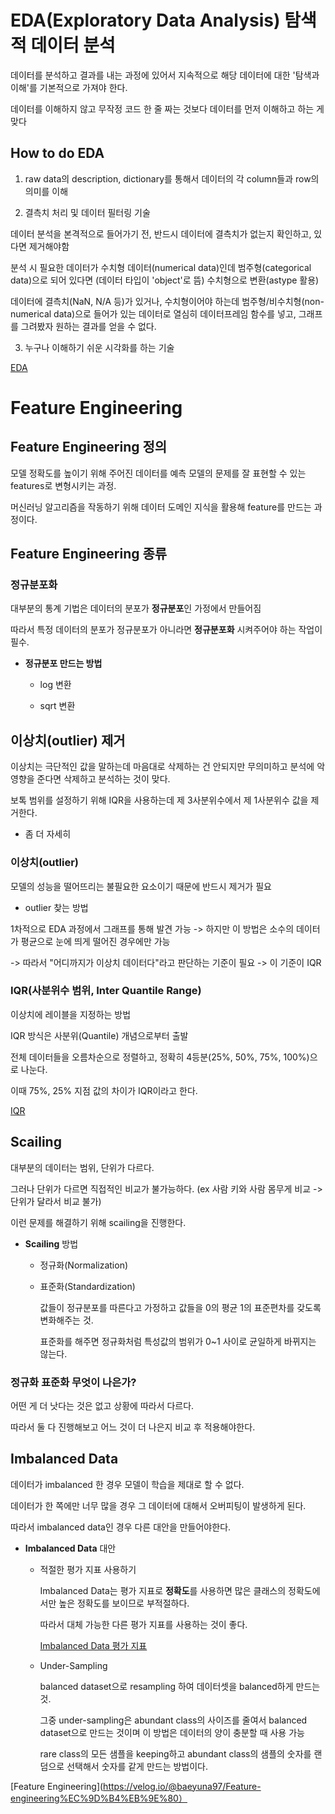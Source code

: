 # EDA(Exploratory Data Analysis) 탐색적 데이터 분석

데이터를 분석하고 결과를 내는 과정에 있어서 지속적으로 해당 데이터에 대한 '탐색과 이해'를 기본적으로 가져야 한다. 

데이터를 이해하지 않고 무작정 코드 한 줄 짜는 것보다 데이터를 먼저 이해하고 하는 게 맞다

## How to do EDA

1. raw data의 description, dictionary를 통해서 데이터의 각 column들과 row의 의미를 이해

2. 결측치 처리 및 데이터 필터링 기술

데이터 분석을 본격적으로 들어가기 전, 반드시 데이터에 결측치가 없는지 확인하고, 있다면 제거해야함

분석 시 필요한 데이터가 수치형 데이터(numerical data)인데 범주형(categorical data)으로 되어 있다면 (데이터 타입이 'object'로 뜸) 수치형으로 변환(astype 활용)

데이터에 결측치(NaN, N/A 등)가 있거나, 수치형이어야 하는데 범주형/비수치형(non-numerical data)으로 들어가 있는 데이터로 열심히 데이터프레임 함수를 넣고, 그래프를 그려봤자 원하는 결과를 얻을 수 없다. 

3. 누구나 이해하기 쉬운 시각화를 하는 기술


[EDA](https://jalynne-kim.medium.com/%EB%8D%B0%EC%9D%B4%ED%84%B0%EB%B6%84%EC%84%9D-%EA%B8%B0%EC%B4%88-eda%EC%9D%98-%EA%B0%9C%EB%85%90%EA%B3%BC-%EB%8D%B0%EC%9D%B4%ED%84%B0%EB%B6%84%EC%84%9D-%EC%9E%98-%ED%95%98%EB%8A%94-%EB%B2%95-a3cac2cc5ebc)



# Feature Engineering

## Feature Engineering 정의

모델 정확도를 높이기 위해 주어진 데이터를 예측 모델의 문제를 잘 표현할 수 있는 features로 변형시키는 과정.

머신러닝 알고리즘을 작동하기 위해 데이터 도메인 지식을 활용해 feature를 만드는 과정이다. 


## Feature Engineering 종류

### 정규분포화

대부분의 통계 기법은 데이터의 분포가 **정규분포**인 가정에서 만들어짐

따라서 특정 데이터의 분포가 정규분포가 아니라면 **정규분포화** 시켜주어야 하는 작업이 필수.

- **정규분포 만드는 방법**

  - log 변환
 
  - sqrt 변환
 
## 이상치(outlier) 제거

이상치는 극단적인 값을 말하는데 마음대로 삭제하는 건 안되지만 무의미하고 분석에 악영향을 준다면 삭제하고 분석하는 것이 맞다. 

보톡 범위를 설정하기 위해 IQR을 사용하는데 제 3사분위수에서 제 1사분위수 값을 제거한다. 


+ 좀 더 자세히

### 이상치(outlier)

모델의 성능을 떨어뜨리는 불필요한 요소이기 때문에 반드시 제거가 필요

- outlier 찾는 방법

1차적으로 EDA 과정에서 그래프를 통해 발견 가능 -> 하지만 이 방법은 소수의 데이터가 평균으로 눈에 띄게 떨어진 경우에만 가능 

-> 따라서 "어디까지가 이상치 데이터다"라고 판단하는 기준이 필요 -> 이 기준이 IQR


### IQR(사분위수 범위, Inter Quantile Range) 

이상치에 레이블을 지정하는 방법

IQR 방식은 사분위(Quantile) 개념으로부터 출발

전체 데이터들을 오름차순으로 정렬하고, 정확히 4등분(25%, 50%, 75%, 100%)으로 나눈다. 

이때 75%, 25% 지점 값의 차이가 IQR이라고 한다. 

[IQR](https://hwi-doc.tistory.com/entry/IQR-%EB%B0%A9%EC%8B%9D%EC%9D%84-%EC%9D%B4%EC%9A%A9%ED%95%9C-%EC%9D%B4%EC%83%81%EC%B9%98-%EB%8D%B0%EC%9D%B4%ED%84%B0Outlier-%EC%A0%9C%EA%B1%B0)


## Scailing

대부분의 데이터는 범위, 단위가 다르다. 

그러나 단위가 다르면 직접적인 비교가 불가능하다. (ex 사람 키와 사람 몸무게 비교 -> 단위가 달라서 비교 불가)

이런 문제를 해결하기 위해 scailing을 진행한다. 

- **Scailing** 방법

  - 정규화(Normalization)
 
    
 
  - 표준화(Standardization)
 
    값들이 정규분포를 따른다고 가정하고 값들을 0의 평균 1의 표준편차를 갖도록 변화해주는 것.

    표준화를 해주면 정규화처럼 특성값의 범위가 0~1 사이로 균일하게 바뀌지는 않는다. 


### 정규화 표준화 무엇이 나은가?

어떤 게 더 낫다는 것은 없고 상황에 따라서 다르다. 

따라서 둘 다 진행해보고 어느 것이 더 나은지 비교 후 적용해야한다. 


## Imbalanced Data

데이터가 imbalanced 한 경우 모델이 학습을 제대로 할 수 없다. 

데이터가 한 쪽에만 너무 많을 경우 그 데이터에 대해서 오버피팅이 발생하게 된다. 

따라서 imbalanced data인 경우 다른 대안을 만들어야한다. 


- **Imbalanced Data** 대안

  - 적절한 평가 지표 사용하기
 
    Imbalanced Data는 평가 지표로 **정확도**를 사용하면 많은 클래스의 정확도에서만 높은 정확도를 보이므로 부적절하다.

    따라서 대체 가능한 다른 평가 지표를 사용하는 것이 좋다.

    [Imbalanced Data 평가 지표](https://velog.io/@baeyuna97/ML-%EB%AA%A8%EB%8D%B8-%EC%84%B1%EB%8A%A5-%ED%8F%89%EA%B0%80-%EC%A7%80%ED%91%9C)

  - Under-Sampling
 
    balanced dataset으로 resampling 하여 데이터셋을 balanced하게 만드는 것.

    그중 under-sampling은 abundant class의 사이즈를 줄여서 balanced dataset으로 만드는 것이며 이 방법은 데이터의 양이 충분할 때 사용 가능

    rare class의 모든 샘플을 keeping하고 abundant class의 샘플의 숫자를 랜덤으로 선택해서 숫자를 같게 만드는 방법이다. 
    

 
[Feature Engineering](https://velog.io/@baeyuna97/Feature-engineering%EC%9D%B4%EB%9E%80）
